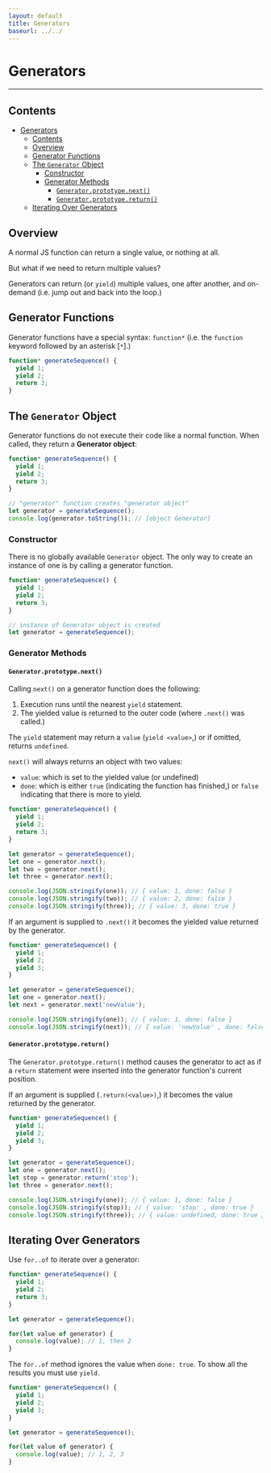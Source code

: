```yaml
---
layout: default
title: Generators
baseurl: ../../
---
```


# Generators

-----

## Contents

- [Generators](#generators)
  - [Contents](#contents)
  - [Overview](#overview)
  - [Generator Functions](#generator-functions)
  - [The `Generator` Object](#the-generator-object)
    - [Constructor](#constructor)
    - [Generator Methods](#generator-methods)
      - [`Generator.prototype.next()`](#generatorprototypenext)
      - [`Generator.prototype.return()`](#generatorprototypereturn)
  - [Iterating Over Generators](#iterating-over-generators)

## Overview

A normal JS function can return a single value, or nothing at all.

But what if we need to return multiple values?

Generators can return (or `yield`) multiple values, one after another, and on-demand (i.e. jump out and back into the loop.)

## Generator Functions

Generator functions have a special syntax: `function*` (i.e. the `function` keyword followed by an asterisk [`*`].)

```javascript
function* generateSequence() {
  yield 1;
  yield 2;
  return 3;
}
```

## The `Generator` Object

Generator functions do not execute their code like a normal function. When called, they return a **Generator object**:

```javascript
function* generateSequence() {
  yield 1;
  yield 2;
  return 3;
}

// "generator" function creates "generator object"
let generator = generateSequence();
console.log(generator.toString()); // [object Generator]
```

### Constructor

There is no globally available `Generator` object.
The only way to create an instance of one is by calling a generator function.

```javascript
function* generateSequence() {
  yield 1;
  yield 2;
  return 3;
}

// instance of Generator object is created
let generator = generateSequence();
```

### Generator Methods

#### `Generator.prototype.next()`

Calling `next()` on a generator function does the following:
1. Execution runs until the nearest `yield` statement.
2. The yielded value is returned to the outer code (where `.next()` was called.)

The `yield` statement may return a `value` (`yield <value>`,) or
if omitted, returns `undefined`.

`next()` will always returns an object with two values:
- `value`: which is set to the yielded value (or undefined)
- `done`: which is either `true` (indicating the function has finished,) or `false` indicating that there is more to yield.

```javascript
function* generateSequence() {
  yield 1;
  yield 2;
  return 3;
}

let generator = generateSequence();
let one = generator.next();
let two = generator.next();
let three = generator.next();

console.log(JSON.stringify(one)); // { value: 1, done: false }
console.log(JSON.stringify(two)); // { value: 2, done: false }
console.log(JSON.stringify(three)); // { value: 3, done: true }
```

If an argument is supplied to `.next()` it becomes the yielded value returned by the generator.

```javascript
function* generateSequence() {
  yield 1;
  yield 2;
  yield 3;
}

let generator = generateSequence();
let one = generator.next();
let next = generator.next('newValue');

console.log(JSON.stringify(one)); // { value: 1, done: false }
console.log(JSON.stringify(next)); // { value: 'newValue' , done: false }
```

#### `Generator.prototype.return()`

The `Generator.prototype.return()` method causes the generator to act as if 
a `return` statement were inserted into the generator function's current position.

If an argument is supplied (`.return(<value>)`,) it becomes the value returned by the generator.

```javascript
function* generateSequence() {
  yield 1;
  yield 2;
  yield 3;
}

let generator = generateSequence();
let one = generator.next();
let stop = generator.return('stop');
let three = generator.next();

console.log(JSON.stringify(one)); // { value: 1, done: false }
console.log(JSON.stringify(stop)); // { value: 'stop' , done: true }
console.log(JSON.stringify(three)); // { value: undefined, done: true }
```

## Iterating Over Generators

Use `for..of` to iterate over a generator:

```javascript
function* generateSequence() {
  yield 1;
  yield 2;
  return 3;
}

let generator = generateSequence();

for(let value of generator) {
  console.log(value); // 1, then 2
}
```

The `for..of` method ignores the value when `done: true`.
To show all the results you must use `yield`.

```javascript
function* generateSequence() {
  yield 1;
  yield 2;
  yield 3;
}

let generator = generateSequence();

for(let value of generator) {
  console.log(value); // 1, 2, 3
}
```

